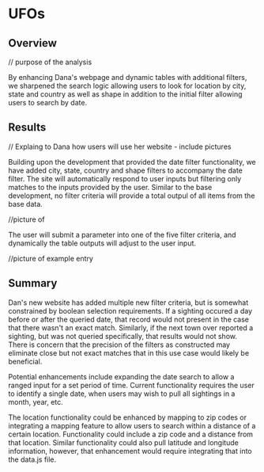 # UFOs

## Overview
// purpose of the analysis
<p>By enhancing Dana's webpage and dynamic tables with additional filters, we sharpened the search logic allowing users to look for location by city, state and country as well as shape in addition to the initial filter allowing users to search by date.</p>

## Results
// Explaing to Dana how users will use her website - include pictures
<p>Building upon the development that provided the date filter functionality, we have added city, state, country and shape filters to accompany the date filter.  The site will automatically respond to user inputs but filtering only matches to the inputs provided by the user.  Similar to the base development, no filter criteria will provide a total outpul of all items from the base data.</p>
//picture of 
<p>The user will submit a parameter into one of the five filter criteria, and dynamically the table outputs will adjust to the user input.</p>
//picture of example entry

## Summary 
<p>Dan's new website has added multiple new filter criteria, but is somewhat constrained by boolean selection requirements.  If a sighting occured a day before or after the queried date, that record would not present in the case that there wasn't an exact match.  Similarly, if the next town over reported a sighting, but was not queried specifically, that results would not show.  There is concern that the precision of the filters as constructed may eliminate close but not exact matches that in this use case would likely be beneficial.</p>
<p>Potential enhancements include expanding the date search to allow a ranged input for a set period of time.  Current functionality requires the user to identify a single date, when users may wish to pull all sightings in a month, year, etc.</p>
<p>The location functionality could be enhanced by mapping to zip codes or integrating a mapping feature to allow users to search within a distance of a certain location.  Functionality could include a zip code and a distance from that location.  Similar functionality could also pull latitude and longitude information, however, that enhancement would require integrating that into the data.js file.</p>


  
